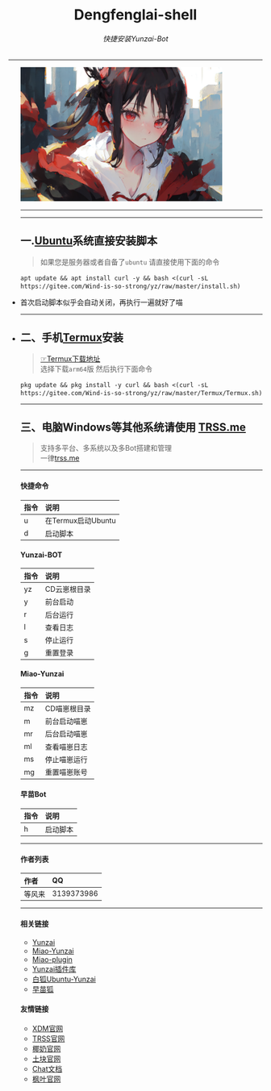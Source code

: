 <h1 align="center">Dengfenglai-shell</h1>
<h6 align="center">快捷安装Yunzai-Bot</h6>
<hr/>
<ul>
<img src="图片/辉夜大小姐.png" alt="辉夜" width = "400">
  </a><br>

<hr/>
<hr/>

## 一.[Ubuntu](https://www.baidu.com/s?wd=ubuntu%E6%98%AF%E4%BB%80%E4%B9%88)系统直接安装脚本<br>
>如果您是服务器或者自备了`ubuntu` 请直接使用下面的命令<br>


```
apt update && apt install curl -y && bash <(curl -sL https://gitee.com/Wind-is-so-strong/yz/raw/master/install.sh)
```

<li>首次启动脚本似乎会自动关闭，再执行一遍就好了喵<li>

<hr>

## 二、手机[Termux](https://www.baidu.com/s?wd=termux%E6%98%AF%E4%BB%80%E4%B9%88)安装

>[☞Termux下载地址](https://github.com/termux/termux-app/releases)<br>
>选择下载`arm64`版 然后执行下面命令

```
pkg update && pkg install -y curl && bash <(curl -sL https://gitee.com/Wind-is-so-strong/yz/raw/master/Termux/Termux.sh)
```

<hr>

## 三、电脑Windows等其他系统请使用 [TRSS.me](http://trss.me)
>支持多平台、多系统以及多Bot搭建和管理<br>
>一律[trss.me](http://trss.me)
<hr>

#### 快捷命令
| 指令 | 说明              |
|----|-----------------|
| u  | 在Termux启动Ubuntu |
| d  | 启动脚本            |
####  Yunzai-BOT
| 指令 | 说明              |
|----|-----------------|
| yz | CD云崽根目录         |
| y  | 前台启动            |
| r  | 后台运行            |
| l  | 查看日志            |
| s  | 停止运行            |
| g  | 重置登录            |
#### Miao-Yunzai
| 指令 | 说明              |
|----|-----------------|
| mz | CD喵崽根目录         | 
| m  | 前台启动喵崽         | 
| mr | 后台启动喵崽         |  
| ml | 查看喵崽日志         | 
| ms | 停止喵崽运行         |  
| mg | 重置喵崽账号         | 
#### 早苗Bot
| 指令 | 说明              |
|----|-----------------|
| h | 启动脚本             |

<hr/>

#### 作者列表
| 作者 | QQ |
| --- | --- |
|等风来|3139373986|

<hr/>


#### 相关链接

- [Yunzai](https://gitee.com/Le-niao/Yunzai-Bot)
- [Miao-Yunzai](https://gitee.com/yoimiya-kokomi/Miao-Yunzai)
- [Miao-plugin](https://gitee.com/yoimiya-kokomi/miao-plugin)
- [Yunzai插件库](https://gitee.com/yhArcadia/Yunzai-Bot-plugins-index)
- [白狐Ubuntu-Yunzai](https://gitee.com/baihu433/Ubuntu-Yunzai)
- [早苗狐](https://afdian.net/@Sanae)

#### 友情链接
- [XDM官网](https://hanxuan.cc/)
- [TRSS官网](https://trss.me/)
- [椰奶官网](https://www.yenai.ren/)
- [土块官网](https://tukuai.one/)
- [Chat文档](https://chatgpt-docs.err0r.top/)
- [枫叶官网](https://mapleleaves.cn/)
